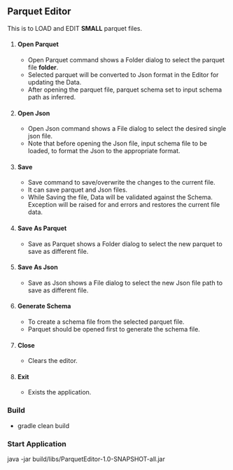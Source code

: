 ## Parquet Editor

This is to LOAD and EDIT **SMALL** parquet files.

1. #### Open Parquet
    * Open Parquet command shows a Folder dialog to select the parquet file **folder**.
    * Selected parquet will be converted to Json format in the Editor for updating the Data.
    * After opening the parquet file, parquet schema set to input schema path as inferred.

2. #### Open Json
    * Open Json command shows a File dialog to select the desired single json file. 
    * Note that before opening the Json file, input schema file to be loaded, to format the Json to the appropriate format.

3. #### Save
    * Save command to save/overwrite the changes to the current file.
    * It can save parquet and Json files.
    * While Saving the file, Data will be validated against the Schema. Exception will be raised for and errors and restores the current file data.

4. #### Save As Parquet
    * Save as Parquet shows a Folder dialog to select the new parquet to save as different file.

5. #### Save As Json
    * Save as Json shows a File dialog to select the new Json file path to save as different file. 

6. #### Generate Schema
    * To create a schema file from the selected parquet file. 
    * Parquet should be opened first to generate the schema file.

7. #### Close
    * Clears the editor.

8. #### Exit
    * Exists the application.

### Build
* gradle clean build

### Start Application
java -jar build/libs/ParquetEditor-1.0-SNAPSHOT-all.jar